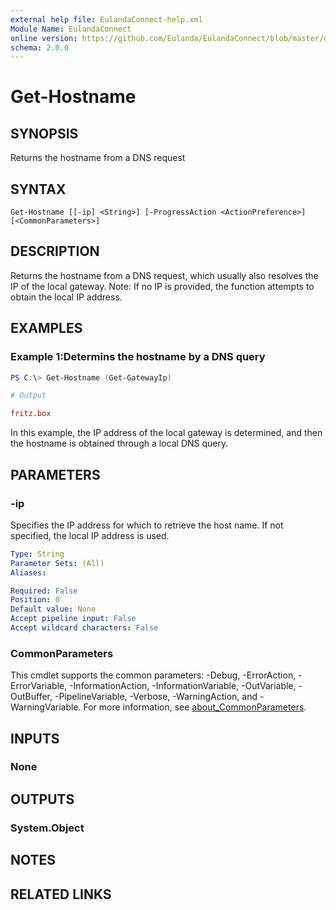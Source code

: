 ```yaml
---
external help file: EulandaConnect-help.xml
Module Name: EulandaConnect
online version: https://github.com/Eulanda/EulandaConnect/blob/master/docs/Get-Hostname.md
schema: 2.0.0
---
```


# Get-Hostname

## SYNOPSIS

Returns the hostname from a DNS request

## SYNTAX

```
Get-Hostname [[-ip] <String>] [-ProgressAction <ActionPreference>] [<CommonParameters>]
```

## DESCRIPTION
Returns the hostname from a DNS request, which usually also resolves the IP of the local gateway. Note: If no IP is provided, the function attempts to obtain the local IP address.

## EXAMPLES

### Example 1:Determins the hostname by a DNS query
```powershell
PS C:\> Get-Hostname (Get-GatewayIp)
```

```ini
# Output

fritz.box
```

In this example, the IP address of the local gateway is determined, and then the hostname is obtained through a local DNS query.

## PARAMETERS

### -ip
Specifies the IP address for which to retrieve the host name. If not specified, the local IP address is used.

```yaml
Type: String
Parameter Sets: (All)
Aliases:

Required: False
Position: 0
Default value: None
Accept pipeline input: False
Accept wildcard characters: False
```


### CommonParameters
This cmdlet supports the common parameters: -Debug, -ErrorAction, -ErrorVariable, -InformationAction, -InformationVariable, -OutVariable, -OutBuffer, -PipelineVariable, -Verbose, -WarningAction, and -WarningVariable. For more information, see [about_CommonParameters](http://go.microsoft.com/fwlink/?LinkID=113216).

## INPUTS

### None

## OUTPUTS

### System.Object

## NOTES

## RELATED LINKS

